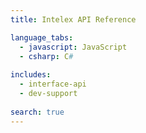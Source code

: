 ```yaml
---
title: Intelex API Reference

language_tabs:
  - javascript: JavaScript
  - csharp: C#
  
includes:
  - interface-api
  - dev-support
   
search: true
---
```



